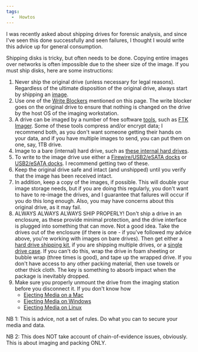 ```yaml
---
tags:
  -  Howtos
---
```

I was recently asked about shipping drives for forensic analysis, and
since I've seen this done successfully and seen failures, I thought I
would write this advice up for general consumption.

Shipping disks is tricky, but often needs to be done. Copying entire
images over networks is often impossible due to the sheer size of the
image. If you must ship disks, here are some instructions:

1.  Never ship the original drive (unless necessary for legal reasons).
    Regardless of the ultimate disposition of the original drive, always
    start by shipping an [image](:category:disk_imaging.md).
2.  Use one of the [Write Blockers](write_blockers.md) mentioned
    on this page. The write blocker goes on the original drive to ensure
    that nothing is changed on the drive by the host OS of the imaging
    workstation.
3.  A drive can be imaged by a number of free software
    [tools](:category:disk_imaging.md), such as [FTK
    Imager](ftk_imager.md). Some of these tools compress and/or
    encrypt data; I recommend both, as you don't want someone getting
    their hands on your data, and if you have multiple images to send,
    you can put them on one, say, 1TB drive.
4.  Image to a bare (internal) hard drive, such as [these internal hard
    drives](http://www.google.com/products?q=1tb+internal+hard+drive&aq=0&oq=1tb+inter).
5.  To write to the image drive use either a [Firewire/USB2/eSATA
    docks](http://eshop.macsales.com/item/Newer%20Technology/FWU2ES2HDK/)
    or [USB2/eSATA
    docks](http://eshop.macsales.com/item/Newer%20Technology/U2ES2HDK/).
    I recommend getting two of these.
6.  Keep the original drive safe and intact (and unshipped) until you
    verify that the image has been received intact.
7.  In addition, keep a copy of the images, if possible. This will
    double your image storage needs, but if you are doing this
    regularly, you don't want to have to re-image the drives, and I
    guarantee that failures will occur if you do this long enough. Also,
    you may have concerns about this original drive, as it may fail.
8.  ALWAYS ALWAYS ALWAYS SHIP PROPERLY! Don't ship a drive in an
    enclosure, as these provide minimal protection, and the drive
    interface is plugged into something that can move. Not a good idea.
    Take the drives out of the enclosure (if there is one - if you've
    followed my advice above, you're working with images on bare
    drives). Then get either a [hard drive shipping
    kit](http://www.aquaphoenix.com/misc/sale/hdd_box/), if you are
    shipping multiple drives, or a [single drive
    case](http://www.amazon.com/Hard-Drive-Transporter/dp/B002IY6B9U).
    If you can't do this, wrap the drive in foam sheeting or bubble wrap
    (three times is good), and tape up the wrapped drive. If you don't
    have access to any other packing material, then use towels or other
    thick cloth. The key is something to absorb impact when the package
    is inevitably dropped.
9.  Make sure you properly unmount the drive from the imaging station
    before you disconnect it. If you don't know how
    - [Ejecting Media on a
      Mac](http://macs.about.com/od/faq1/f/ejectcddvd.htm)
    - [Ejecting Media on
      Windows](http://ask-leo.com/safely_remove_hardware_where_did_the_icon_go_how_do_i_safely_remove_hardware_without_it.html)
    - [Ejecting Media on
      Linux](http://www.scottklarr.com/topic/133/how-to-mount-and-unmount-a-drive-in-linux/)

NB 1: This is advice, not a set of rules. Do what you can to secure your
media and data.

NB 2: This does NOT take account of chain-of-evidence issues, obviously.
This is about imaging and packing ONLY.

